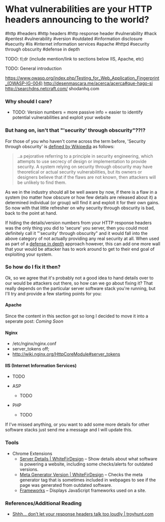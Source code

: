 # What vulnerabilities are your HTTP headers announcing to the world?

#http #headers #http headers #http response header #vulnerability #hack #pentest #vulnerability #version #outdated #information disclosure #security #iis #internet information services #apache #httpd #security through obscurity #defense in depth

TODO: tl;dr (include mention/link to sections below IIS, Apache, etc)

TODO: General introduction

https://www.owasp.org/index.php/Testing_for_Web_Application_Fingerprint_(OWASP-IG-004)
http://desenmascara.me/acerca/acerca#que-hago-si
http://searchdns.netcraft.com/
shodanhq.com



### Why should I care?

* TODO: Version numbers = more passive info = easier to identify potential vulnerabilities and exploit your website

### But hang on, isn't that "'security' through obscurity"??!?

For those of you who haven't come across the term before, 'Security through obscurity' is [defined by Wikipedia](http://en.wikipedia.org/wiki/Security_through_obscurity) as follows:

<blockquote>..a pejorative referring to a principle in security engineering, which attempts to use secrecy of design or implementation to provide security. A system relying on security through obscurity may have theoretical or actual security vulnerabilities, but its owners or designers believe that if the flaws are not known, then attackers will be unlikely to find them.</blockquote>

As we in the industry should all be well aware by now, if there is a flaw in a system (no matter how obscure or how few details are released about it) a determined individual (or group) will find it and exploit it for their own gains. So now with that little refresher on why security through obscurity is bad, back to the point at hand.

If hiding the details/version numbers from your HTTP response headers was the only thing you did to 'secure' you server, then you could most definitely call it "'security' through obscurity" and it would fall into the above category of not actually providing any real security at all. When used as part of a [defense in depth](http://en.wikipedia.org/wiki/Defense_in_depth_(computing)) approach however, this can add one more wall that your would be attacker has to work around to get to their end goal of exploiting your system.

### So how do I fix it then?

Ok, so we agree that it's probably not a good idea to hand details over to our would be attackers out there, so how can we go about fixing it? That really depends on the particular server software stack you're running, but I'll try and provide a few starting points for you:

#### Apache

Since the content in this section got so long I decided to move it into a seperate post: *Coming Soon*

#### Nginx

*  /etc/nginx/nginx.conf
*  server_tokens off;
* http://wiki.nginx.org/HttpCoreModule#server_tokens

#### IIS (Internet Information Services)
  * TODO

* ASP
  * TODO
* PHP
  * TODO

If I've missed anything, or you want to add some more details for other software stacks just send me a message and I will update this.

### Tools

* Chrome Extensions
  * [Server Details | WhiteFirDesign](https://chrome.google.com/webstore/detail/server-details/bdjdcpoklgpglobffdadmmjcgbknmkfh) – Show details about what software is powering a website, including some checks/alerts for outdated versions.
  * [Meta Generator Version | WhiteFirDesign](https://chrome.google.com/webstore/detail/meta-generator-version-ch/fahebfpoehlhpngkmdgldkkilflkelbl) – Checks the meta generator tag that is sometimes included in webpages to see if the page was generated from outdated software.
  * [Frameworks](https://chrome.google.com/webstore/detail/frameworks/jgghnecdoiloelcogfmgjgcacadpaejf) – Displays JavaScript frameworks used on a site.

### References/Additional Reading

* [Shhh… don’t let your response headers talk too loudly | troyhunt.com](http://www.troyhunt.com/2012/02/shhh-dont-let-your-response-headers.html)